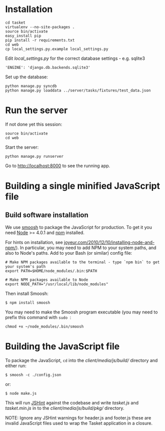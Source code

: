 # Installation

    cd tasket
    virtualenv --no-site-packages .
    source bin/activate
    easy_install pip
    pip install -r requirements.txt
    cd web
    cp local_settings.py.example local_settings.py

Edit _local_settings.py_ for the correct database settings - e.g. sqlite3

    'ENGINE': 'django.db.backends.sqlite3'

Set up the database:

    python manage.py syncdb
    python manage.py loaddata ../server/tasks/fixtures/test_data.json

    
# Run the server

If not done yet this session:

    source bin/activate
    cd web
    
Start the server:
    
    python manage.py runserver

Go to [http://localhost:8000](http://localhost:8000) to see the running app.

# Building a single minified JavaScript file

## Build software installation

We use [smoosh][#smoosh] to package the JavaScript for production. To get it you
need [Node][#node] >= 4.0.1 and [npm][#npm] installed.

For hints on installation, see 
[joyeur.com/2010/12/10/installing-node-and-npm/](http://joyeur.com/2010/12/10/installing-node-and-npm/)). 
In particular, you may need to add NPM to your system paths, and also to Node's paths. 
Add to your Bash (or similar) config file:

    # Make NPM packages available to the terminal - type `npm bin` to get your system's path
    export PATH=$HOME/node_modules/.bin:$PATH
    
    # Make NPM packages available to Node
    export NODE_PATH="/usr/local/lib/node_modules"

Then install Smoosh:

    $ npm install smoosh

You may need to make the Smoosh program executable (you may need to prefix this command with `sudo `:

    chmod +x ~/node_modules/.bin/smoosh
    

# Building the JavaScript file
    
To package the JavaScript, `cd` into the _client/media/js/build/_ directory and either run:

    $ smoosh -c ./config.json
    
or:

    $ node make.js

This will run [JSHint](http://jshint.com) against the codebase and write _tasket.js_ and
_tasket.min.js_ in to the _client/media/js/build/pkg/_ directory.

NOTE: Ignore any JSHint warnings for header.js and footer.js these are invalid
JavaScript files used to wrap the Tasket application in a closure.

[#smoosh]: http://github.com/fat/smoosh/
[#node]: http://nodejs.org/
[#npm]: http://npmjs.org/
